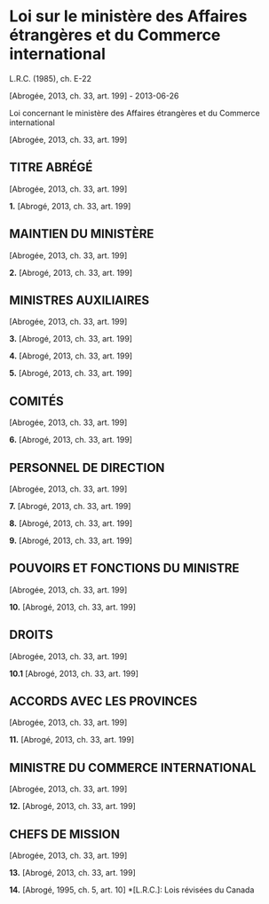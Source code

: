 # Loi sur le ministère des Affaires étrangères et du Commerce international

L.R.C. (1985), ch. E-22

[Abrogée, 2013, ch. 33, art. 199] - 2013-06-26

Loi concernant le ministère des Affaires étrangères et du Commerce international

[Abrogée, 2013, ch. 33, art. 199]

## TITRE ABRÉGÉ

[Abrogée, 2013, ch. 33, art. 199]

**1.** [Abrogé, 2013, ch. 33, art. 199]

## MAINTIEN DU MINISTÈRE

[Abrogée, 2013, ch. 33, art. 199]

**2.** [Abrogé, 2013, ch. 33, art. 199]

## MINISTRES AUXILIAIRES

[Abrogée, 2013, ch. 33, art. 199]

**3.** [Abrogé, 2013, ch. 33, art. 199]

**4.** [Abrogé, 2013, ch. 33, art. 199]

**5.** [Abrogé, 2013, ch. 33, art. 199]

## COMITÉS

[Abrogée, 2013, ch. 33, art. 199]

**6.** [Abrogé, 2013, ch. 33, art. 199]

## PERSONNEL DE DIRECTION

[Abrogée, 2013, ch. 33, art. 199]

**7.** [Abrogé, 2013, ch. 33, art. 199]

**8.** [Abrogé, 2013, ch. 33, art. 199]

**9.** [Abrogé, 2013, ch. 33, art. 199]

## POUVOIRS ET FONCTIONS DU MINISTRE

[Abrogée, 2013, ch. 33, art. 199]

**10.** [Abrogé, 2013, ch. 33, art. 199]

## DROITS

[Abrogée, 2013, ch. 33, art. 199]

**10.1** [Abrogé, 2013, ch. 33, art. 199]

## ACCORDS AVEC LES PROVINCES

[Abrogée, 2013, ch. 33, art. 199]

**11.** [Abrogé, 2013, ch. 33, art. 199]

## MINISTRE DU COMMERCE INTERNATIONAL

[Abrogée, 2013, ch. 33, art. 199]

**12.** [Abrogé, 2013, ch. 33, art. 199]

## CHEFS DE MISSION

[Abrogée, 2013, ch. 33, art. 199]

**13.** [Abrogé, 2013, ch. 33, art. 199]

**14.** [Abrogé, 1995, ch. 5, art. 10]
  *[L.R.C.]: Lois révisées du Canada
